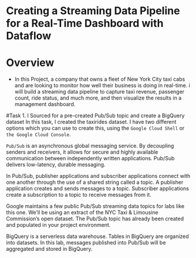 # Creating a Streaming Data Pipeline for a Real-Time Dashboard with Dataflow

# Overview
- In this Project, a company that owns a fleet of New York City taxi cabs and are looking to monitor how well their business is doing in real-time. i will build a streaming data pipeline to capture taxi revenue, passenger count, ride status, and much more, and then visualize the results in a management dashboard.

#Task 1. 
I Sourced for a pre-created Pub/Sub topic and create a BigQuery dataset
In this task, I created the taxirides dataset. I have two different options which you can use to create this, using the ``Google Cloud Shell`` or ``the Google Cloud Console``.

``Pub/Sub`` is an asynchronous global messaging service. By decoupling senders and receivers, it allows for secure and highly available communication between independently written applications. Pub/Sub delivers low-latency, durable messaging.

In Pub/Sub, publisher applications and subscriber applications connect with one another through the use of a shared string called a topic. A publisher application creates and sends messages to a topic. Subscriber applications create a subscription to a topic to receive messages from it.

Google maintains a few public Pub/Sub streaming data topics for labs like this one. We'll be using an extract of the NYC Taxi & Limousine Commission’s open dataset. The Pub/Sub topic has already been created and populated in your project environment.

BigQuery is a serverless data warehouse. Tables in BigQuery are organized into datasets. In this lab, messages published into Pub/Sub will be aggregated and stored in BigQuery.
